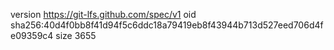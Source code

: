 version https://git-lfs.github.com/spec/v1
oid sha256:40d4f0bb8f41d94f5c6ddc18a79419eb8f43944b713d527eed706d4fe09359c4
size 3655
